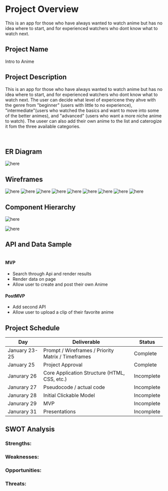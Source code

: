 # Project Overview

This is an app for those who have always wanted to watch anime but has no idea where to start, and for experienced watchers who dont know what to watch next.

## Project Name

Intro to Anime

## Project Description

This is an app for those who have always wanted to watch anime but has no idea where to start, and for experienced watchers who dont know what to watch next. The user can decide what level of expericene they ahve with the genre from "beginner" (users with little to no experience), "intermediate"(users who watched the basics and want to move into some of the better animes), and "advanced" (users who want a more niche anime to watch). The useer can also add their own anime to the list and caterogize it fom the three available categories.

<br>

## ER Diagram

![here](https://imgur.com/UIQD7du.png)

## Wireframes

![here](https://imgur.com/GJ98aMb.png)
![here](https://imgur.com/szeJcOl.png)
![here](https://imgur.com/dNXejeV.png)
![here](https://imgur.com/1RsaAXL.png)
![here](https://imgur.com/opkPlHH.png)
![here](https://imgur.com/yJoBE3C.png)
![here](https://imgur.com/TGA9Okw.png)
![here](https://imgur.com/hNgUpNb.png)
![here](https://imgur.com/2ace9VN.png)

## Component Hierarchy

![here](https://imgur.com/smOAvpg.png)

![here](https://imgur.com/2ace9VN.png)

## API and Data Sample

```json

```

#### MVP

- Search through Api and render results
- Render data on page
- Allow user to create and post their own Anime

#### PostMVP

- Add second API
- Allow user to upload a clip of their favorite anime

## Project Schedule

| Day           | Deliverable                                        | Status     |
| ------------- | -------------------------------------------------- | ---------- |
| January 23-25 | Prompt / Wireframes / Priority Matrix / Timeframes | Complete   |
| January 25    | Project Approval                                   | Complete   |
| Janurary 26   | Core Application Structure (HTML, CSS, etc.)       | Incomplete |
| Janurary 27   | Pseudocode / actual code                           | Incomplete |
| Janurary 28   | Initial Clickable Model                            | Incomplete |
| Janurary 29   | MVP                                                | Incomplete |
| Janurary 31   | Presentations                                      | Incomplete |

## SWOT Analysis

### Strengths:

### Weaknesses:

### Opportunities:

### Threats:
